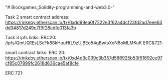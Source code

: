 "# Blockgames_Solidity-programming-and-web3.0-" 

Task 2
smart contract address: https://rinkeby.etherscan.io/tx/0xdd99ea0f7222e3f62a4dcf23fd2ad7eee63dd34817d249c7f9f28cdfe013fa3b

Task 3
ipfs links:
ERC20: /ipfs/QmUQ1EsLScFk88kHuuHfL9zUjBEo54gBwtsXoN8oMLMKuK
ERC&721: 

smart contract links:
ERC 20: https://rinkeby.etherscan.io/tx/0xd4d3c039c3b357d566925b53f51692ee97cf85c07899fc2618d636cae5af8cfe

ERC 721: